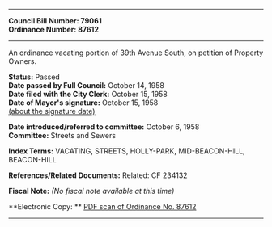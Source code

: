 * * * * *  
  
**Council Bill Number: [](#h0)[](#h2)79061**   
**Ordinance Number: 87612**  
  
* * * * *  
  
An ordinance vacating portion of 39th Avenue South, on petition of Property Owners.  
  
**Status:** Passed   
**Date passed by Full Council:** October 14, 1958   
**Date filed with the City Clerk:** October 15, 1958   
**Date of Mayor's signature:** October 15, 1958   
[(about the signature date)](/~public/approvaldate.htm)   
  
  
**Date introduced/referred to committee:** October 6, 1958   
**Committee:** Streets and Sewers   
  
**Index Terms:** VACATING, STREETS, HOLLY-PARK, MID-BEACON-HILL, BEACON-HILL  
  
**References/Related Documents:** Related: CF 234132  
  
**Fiscal Note:** *(No fiscal note available at this time)*  
  
**Electronic Copy: ** [PDF scan of Ordinance No. 87612](/~archives/Ordinances/Ord_87612.pdf)  
  
* * * * *  
